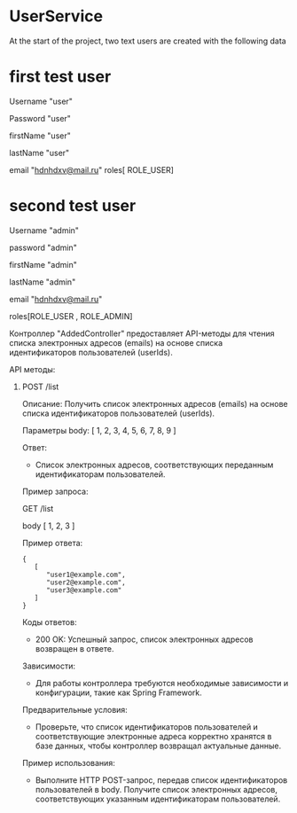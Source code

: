 # UserService

At the start of the project, 
two text users are created with the 
following data
# first test user

Username "user" 

Password "user"

firstName "user"

lastName "user"

email "hdnhdxv@mail.ru"
roles[
    ROLE_USER]


# second test user

Username "admin" 

password "admin"

firstName "admin"

lastName "admin"

email "hdnhdxv@mail.ru"

roles[ROLE_USER , ROLE_ADMIN]


Контроллер "AddedController" предоставляет API-методы для чтения списка электронных адресов (emails) на основе списка идентификаторов пользователей (userIds).

API методы:

1. POST /list

   Описание: Получить список электронных адресов (emails) на основе списка идентификаторов пользователей (userIds).

   Параметры body: [
   1,
   2,
   3,
   4,
   5,
   6,
   7,
   8,
   9
   ]
    

   Ответ:
    - Список электронных адресов, соответствующих переданным идентификаторам пользователей.

   Пример запроса:

   GET /list
   
   body [
   1,
   2,
   3
   ]
   

   Пример ответа:

   ```
   {
      [
         "user1@example.com",
         "user2@example.com",
         "user3@example.com"
      ]
   }
   ```
   Коды ответов:
    - 200 OK: Успешный запрос, список электронных адресов возвращен в ответе.

   Зависимости:
    - Для работы контроллера требуются необходимые зависимости и конфигурации, такие как Spring Framework.

   Предварительные условия:
    - Проверьте, что список идентификаторов пользователей и соответствующие электронные адреса корректно хранятся в базе данных, чтобы контроллер возвращал актуальные данные.

   Пример использования:
    - Выполните HTTP POST-запрос, передав список идентификаторов пользователей в body. Получите список электронных адресов, соответствующих указанным идентификаторам пользователей.
